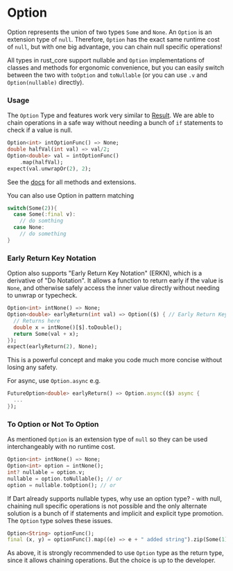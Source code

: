 # Option

Option represents the union of two types `Some` and `None`. An `Option` is an extension type of `null`. Therefore, `Option`
has the exact same runtime cost of `null`, but with one big advantage, you can chain null specific operations!

All types in rust_core support nullable and `Option` implementations of classes and methods for ergonomic convenience, but you
can easily switch between the two with `toOption` and `toNullable` (or you can use `.v` and `Option(nullable)` directly).

### Usage
The `Option` Type and features work very similar to [Result]. We are able to chain operations in a safe way without
needing a bunch of `if` statements to check if a value is null.

```dart
Option<int> intOptionFunc() => None;
double halfVal(int val) => val/2;
Option<double> val = intOptionFunc()
    .map(halfVal);
expect(val.unwrapOr(2), 2);
```
See the [docs] for all methods and extensions.

You can also use Option in pattern matching
```dart
switch(Some(2)){
  case Some(:final v):
    // do somthing
  case None:
    // do something
}
```

### Early Return Key Notation
Option also supports "Early Return Key Notation" (ERKN), which is a derivative of "Do Notation". It allows a 
function to return early if the value is `None`, and otherwise safely access the inner value directly without needing to unwrap or typecheck.
```dart
Option<int> intNone() => None;
Option<double> earlyReturn(int val) => Option(($) { // Early Return Key
  // Returns here
  double x = intNone()[$].toDouble();
  return Some(val + x);
});
expect(earlyReturn(2), None);
```
This is a powerful concept and make you code much more concise without losing any safety.

For async, use `Option.async` e.g.
```dart
FutureOption<double> earlyReturn() => Option.async(($) async {
  ...
});
```

### To Option or Not To Option
As mentioned `Option` is an extension type of `null` so they can be used interchangeably with no runtime cost.
```dart
Option<int> intNone() => None;
Option<int> option = intNone();
int? nullable = option.v;
nullable = option.toNullable(); // or
option = nullable.toOption(); // or
```
If Dart already supports nullable types, why use an option type? - with null, chaining null specific operations is not possible and the only alternate solution is a bunch of if statements and implicit and explicit type promotion. The `Option` type solves these issues.
```dart
Option<String> optionFunc();
final (x, y) = optionFunc().map((e) => e + " added string").zip(Some(1)).unwrap();
```
As above, it is strongly recommended to use `Option` type as the return type, since it allows chaining operations.
But the choice is up to the developer.

[article]: https://www.sandromaglione.com/articles/option_type_and_null_safety_dart
[Result]: https://github.com/mcmah309/rust_core/tree/master/lib/src/result
[docs]: https://pub.dev/documentation/rust_core/latest/option/option-library.html